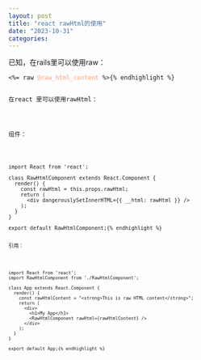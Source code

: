 ```yaml
---
layout: post
title: "react rawHtml的使用"
date: "2023-10-31"
categories: 
---
```

<p>已知，在rails里可以使用raw：</p>

<pre>
<code>&lt;%= raw <span style="color:#ffa07a">@raw_html_content</span> %&gt;{% endhighlight %}

<p>在react 里可以使用rawHtml：</p>

<p>组件：</p>

<pre>
<code>import React from &#39;react&#39;;

class RawHtmlComponent extends React.Component {
  render() {
    const rawHtml = this.props.rawHtml;
    return (
      &lt;div dangerouslySetInnerHTML={{ __html: rawHtml }} /&gt;
    );
  }
}

export default RawHtmlComponent;{% endhighlight %}

<p>引用：</p>

<pre>
<code>import React from &#39;react&#39;;
import RawHtmlComponent from &#39;./RawHtmlComponent&#39;;

class App extends React.Component {
  render() {
    const rawHtmlContent = &quot;&lt;strong&gt;This is raw HTML content&lt;/strong&gt;&quot;;
    return (
      &lt;div&gt;
        &lt;h1&gt;My App&lt;/h1&gt;
        &lt;RawHtmlComponent rawHtml={rawHtmlContent} /&gt;
      &lt;/div&gt;
    );
  }
}

export default App;{% endhighlight %}

